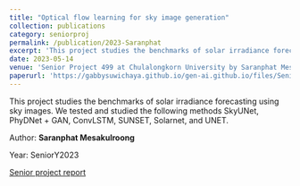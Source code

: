 ```yaml
---
title: "Optical flow learning for sky image generation"
collection: publications
category: seniorproj
permalink: /publication/2023-Saranphat
excerpt: 'This project studies the benchmarks of solar irradiance forecasting using sky images.'
date: 2023-05-14
venue: 'Senior Project 499 at Chulalongkorn University by Saranphat Mesakulroong' 
paperurl: 'https://gabbysuwichaya.github.io/gen-ai.github.io/files/SeniorProjects/2023Saranphat/499.pdf' 
---
```


This project studies the benchmarks of solar irradiance forecasting using sky images. We tested and studied the following methods SkyUNet, PhyDNet + GAN, ConvLSTM, SUNSET, Solarnet, and UNET. 

Author: **Saranphat Mesakulroong**

Year: SeniorY2023

[Senior project report](https://gabbysuwichaya.github.io/gen-ai.github.io/files/SeniorProjects/2023Saranphat/499.pdf)
